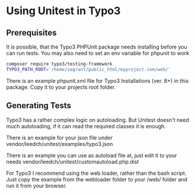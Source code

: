 # Using Unitest in Typo3

## Prerequisites

It is possible, that the Typo3 PHPUnit package needs installing before you can 
run tests. You may also need to set an env variable for phpunit to work

```bash
composer require typo3/testing-framework
TYPO3_PATH_ROOT='/home/vagrant/public_html/myproject.com/web/'
```

There is an example phpunit.xml file for Typo3 Installations (ver. 8+) in this 
package. Copy it to your projects root folder. 

## Generating Tests

Typo3 has a rather complex logic on autoloading. But Unitest doesn't need much 
autoloading, if it can read the required classes it is enough. 

There is an example for your json file under 
vendor/leedch/unitest/examples/typo3.json

There is an example you can use as autoload file at, just edit it to your needs
vendor/leedch/unitest/customautoload.php.dist

For Typo3 I recommend using the web loader, rather than the bash script. 
Just copy the example from the webloader folder to your /web/ folder and run it 
from your browser. 

